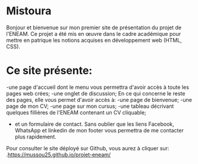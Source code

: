 # Mistoura
Bonjour et bienvenue sur mon premier site de présentation du projet de l'ENEAM. Ce projet a été mis en œuvre dans le cadre académique pour mettre en patrique les notions acquises en développement web (HTML, CSS).

# Ce site présente:
 -une page d'accueil dont le menu vous permettra d'avoir accès à toute les pages web crées;
 -une onglet de discussion;
En ce qui concerne le reste des pages, elle vous permet d'avoir accès à:
 -une page de bienvenue;
 -une page de mon CV;
 -une page sur mon cursus;
 -une tableau décrivant quelques fillières de l'ENEAM contenant un CV cliquable;
 - et un formulaire de contact.
Sans oublier que les liens Facebook, WhatsApp et linkedin de mon footer vous permettra de me contacter plus rapidement.

 Pour consulter le site déployé sur Github, vous aurez à cliquer sur:
  .https://mussou25.github.io/projet-eneam/

   
